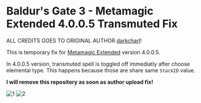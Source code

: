# Baldur's Gate 3 - Metamagic Extended 4.0.0.5 Transmuted Fix

ALL CREDITS GOES TO ORIGINAL AUTHOR [darkcharl](https://www.nexusmods.com/baldursgate3/users/31476305)!

This is temporary fix for [Metamagic Extended](https://www.nexusmods.com/baldursgate3/mods/405) version 4.0.0.5.

In 4.0.0.5 version, transmuted spell is toggled off immediatly after choose elemental type. This happens because those are share same `StackID` value.

**I will remove this repository as soon as author upload fix!**

![1](https://i.imgur.com/kVKj4tI.png)
![2](https://i.imgur.com/HymKCwE.png)